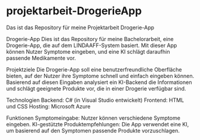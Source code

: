 # projektarbeit-DrogerieApp
Das ist das Repository für meine Projektarbeit Drogerie-App


Drogerie-App
Dies ist das Repository für meine Bachelorarbeit, eine Drogerie-App, die auf dem LINDAAFF-System basiert. Mit dieser App können Nutzer Symptome eingeben, und eine KI schlägt daraufhin passende Medikamente vor.

Projektziele
Die Drogerie-App soll eine benutzerfreundliche Oberfläche bieten, auf der Nutzer ihre Symptome schnell und einfach eingeben können. Basierend auf diesen Eingaben analysiert ein KI-Backend die Informationen und schlägt geeignete Produkte vor, die in einer Drogerie verfügbar sind.

Technologien
Backend: C# (in Visual Studio entwickelt)
Frontend: HTML und CSS
Hosting: Microsoft Azure

Funktionen
Symptomeingabe: Nutzer können verschiedene Symptome eingeben.
KI-gestützte Produktempfehlungen: Die App verwendet eine KI, um basierend auf den Symptomen passende Produkte vorzuschlagen.
